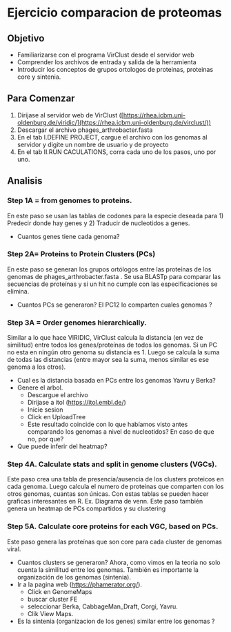 # Ejercicio comparacion de proteomas

## Objetivo
- Familiarizarse con el programa VirClust desde el servidor web
- Comprender los archivos de entrada y salida de la herramienta
- Introducir los conceptos de grupos ortologos de proteinas, proteinas core y sintenia. 

## Para Comenzar
1. Dirijase al servidor web de VirClust ([https://rhea.icbm.uni-oldenburg.de/viridic/](https://rhea.icbm.uni-oldenburg.de/virclust/))
2. Descargar el archivo phages_arthrobacter.fasta 
3. En el tab I.DEFINE PROJECT, cargue el archivo con los genomas al servidor y digite un nombre de usuario y de proyecto
4. En el tab II.RUN CACULATIONS, corra cada uno de los pasos, uno por uno.



## Analisis 
### Step 1A = from genomes to proteins.
En este paso se usan las tablas de codones para la especie deseada para 1) Predecir donde hay genes y 2) Traducir de nucleotidos a genes.
  - Cuantos genes tiene cada genoma?
### Step 2A= Proteins to Protein Clusters (PCs)
En este paso se generan los grupos ortólogos entre las proteínas de los genomas de phages_arthrobacter.fasta . Se usa BLASTp para comparar las secuencias de proteínas y si un hit no cumple con las especificaciones se elimina. 
  - Cuantos PCs se generaron? El PC12 lo comparten cuales genomas ?
### Step 3A = Order genomes hierarchically. 
Similar a lo que hace VIRIDIC, VirClust calcula la distancia (en vez de similitud) entre todos los genes/proteínas de todos los genomas. Si un PC no esta en ningún otro genoma su distancia es 1. Luego se calcula la suma de todas las distancias (entre mayor sea la suma, menos similar es ese genoma a los otros). 
  - Cual es la distancia basada en PCs entre los genomas Yavru y Berka?
  - Genere el arbol.
      - Descargue el archivo
      - Dirijase a itol (https://itol.embl.de/)
      - Inicie sesion
      - Click en UploadTree
      - Este resultado coincide con lo que habíamos visto antes comparando los genomas a nivel de nucleotidos? En caso de que no, por que?
  - Que puede inferir del heatmap?
### Step 4A. Calculate stats and split in genome clusters (VGCs). 
Este paso crea una tabla de presencia/ausencia de los clusters proteicos en cada genoma. Luego calcula el numero de proteínas que comparten con los otros genomas, cuantas son únicas. Con estas tablas se pueden hacer graficas interesantes en R. Ex. Diagrama de venn. Este paso también genera un heatmap de PCs compartidos y su clustering
### Step 5A. Calculate core proteins for each VGC, based on PCs. 
Este paso genera las proteínas que son core para cada cluster de genomas viral.
  - Cuantos clusters se generaron?
Ahora, como vimos en la teoria no solo cuenta la similitud entre los genomas. También es importante la organización de los genomas (sintenia). 
- Ir a la pagina web (https://phamerator.org/).
  - Click en GenomeMaps
  - buscar cluster FE
  - seleccionar Berka, CabbageMan_Draft, Corgi, Yavru.
  - Clik View Maps.
- Es la sintenia (organizacion de los genes) similar entre los genomas ?  
